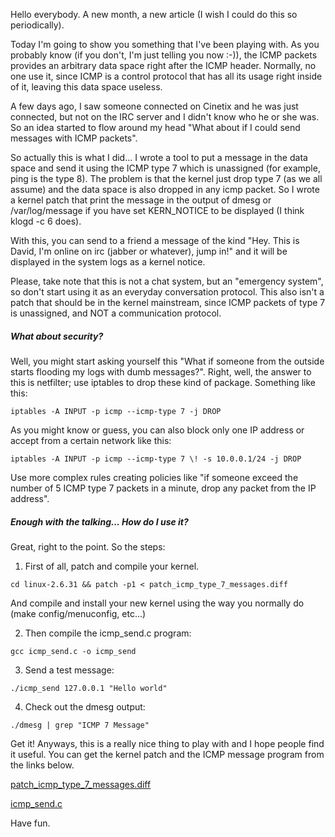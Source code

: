Hello everybody. A new month, a new article (I wish I could do this so periodically).

Today I'm going to show you something that I've been playing with. As you probably know (if you don't, I'm just telling you now :-)), the ICMP packets provides an arbitrary data space right after the ICMP header. Normally, no one use it, since ICMP is a control protocol that has all its usage right inside of it, leaving this data space useless.

A few days ago, I saw someone connected on Cinetix and he was just connected, but not on the IRC server and I didn't know who he or she was. So an idea started to flow around my head "What about if I could send messages with ICMP packets".

So actually this is what I did... I wrote a tool to put a message in the data space and send it using the ICMP type 7 which is unassigned (for example, ping is the type 8). The problem is that the kernel just drop type 7 (as we all assume) and the data space is also dropped in any icmp packet. So I wrote a kernel patch that print the message in the output of dmesg or
/var/log/message if you have set KERN_NOTICE to be displayed (I think klogd -c 6 does).

With this, you can send to a friend a message of the kind "Hey. This is David, I'm online on irc (jabber or whatever), jump in!" and it will be displayed in the system logs as a kernel notice.

Please, take note that this is not a chat system, but an "emergency system", so don't start using it as an everyday conversation protocol. This also isn't a patch that should be in the kernel mainstream, since ICMP packets of type 7 is unassigned, and NOT a communication protocol.

##### What about security?
Well, you might start asking yourself this "What if someone from the outside starts flooding my logs with dumb messages?". Right, well, the answer to this is netfilter; use iptables to drop these kind of package. Something like this:

```
iptables -A INPUT -p icmp --icmp-type 7 -j DROP
```
As you might know or guess, you can also block only one IP address or accept from a certain network like this:

```
iptables -A INPUT -p icmp --icmp-type 7 \! -s 10.0.0.1/24 -j DROP
```
Use more complex rules creating policies like "if someone exceed the number of 5 ICMP type 7 packets in a minute, drop any packet from the IP address".

##### Enough with the talking... How do I use it?
Great, right to the point. So the steps:

1. First of all, patch and compile your kernel.

```
cd linux-2.6.31 && patch -p1 < patch_icmp_type_7_messages.diff
```
And compile and install your new kernel using the way you normally do (make config/menuconfig, etc...)

2. Then compile the icmp\_send.c program:

```
gcc icmp_send.c -o icmp_send
```
3. Send a test message:

```
./icmp_send 127.0.0.1 "Hello world"
```
4. Check out the dmesg output:

```
./dmesg | grep "ICMP 7 Message"
```

Get it!
Anyways, this is a really nice thing to play with and I hope people find it useful. You can get the kernel patch and the ICMP message program from the links below.

[patch\_icmp\_type\_7\_messages.diff](https://sites.google.com/site/dcortarello/patch_icmp_type_7_messages.diff)

[icmp\_send.c](https://sites.google.com/site/dcortarello/icmp_send.c)

Have fun.
